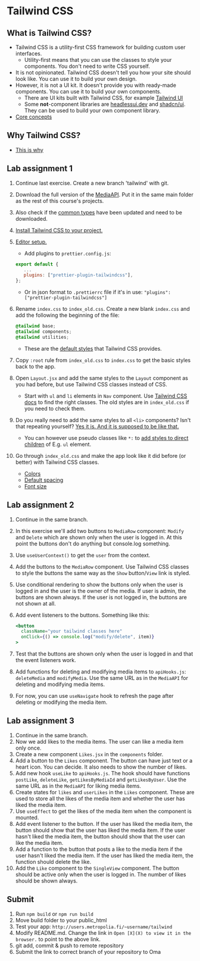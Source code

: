 # Tailwind CSS

## What is Tailwind CSS?

- Tailwind CSS is a utility-first CSS framework for building custom user interfaces.
  - Utility-first means that you can use the classes to style your components. You don't need to write CSS yourself.
- It is not opinionated. Tailwind CSS doesn't tell you how your site should look like. You can use it to build your own
  design.
- However, it is not a UI kit. It doesn't provide you with ready-made components. You can use it to build your own
  components.
  - There are UI kits built with Tailwind CSS, for example [Tailwind UI](https://tailwindui.com/)
  - Some **not**-component libraries are [headlessui.dev](https://headlessui.dev/)
    and [shadcn/ui](https://ui.shadcn.com/). They can be used to build your own component library.
- [Core concepts](https://tailwindcss.com/docs/utility-first)

## Why Tailwind CSS?

- [This is why](https://www.youtube.com/watch?v=t-eR4hA7obg)

## Lab assignment 1

1. Continue last exercise. Create a new branch 'tailwind' with git.
2. Download the full version of the [MediaAPI](https://github.com/ilkkamtk/hybrid-media-api). Put it in the same main folder as the rest of this course's projects.
3. Also check if the [common types](https://github.com/ilkkamtk/hybrid-types) have been updated and need to be downloaded.
4. [Install Tailwind CSS to your project.](https://tailwindcss.com/docs/guides/vite#react)
5. [Editor setup.](https://tailwindcss.com/docs/editor-setup)
   - Add plugins to `prettier.config.js`:

   ```js
   export default {
      ...
      plugins: ["prettier-plugin-tailwindcss"],
   };
   ```

   - Or in json format to `.prettierrc` file if it's in use: `"plugins": ["prettier-plugin-tailwindcss"]`

6. Rename `index.css` to `index_old.css`. Create a new blank `index.css` and add the following the beginning of the
   file:

   ```css
   @tailwind base;
   @tailwind components;
   @tailwind utilities;
   ```

   - These are the [default styles](https://tailwindcss.com/docs/preflight) that Tailwind CSS provides.
7. Copy `:root` rule from `index_old.css` to `index.css` to get the basic styles back to the app.
8. Open `Layout.jsx` and add the same styles to the `Layout` component as you had before, but use Tailwind CSS classes
   instead of CSS.
   - Start with `ul` and `li` elements in `Nav` component. Use [Tailwind CSS docs](https://tailwindcss.com/docs) to
     find the right classes. The old styles are in `index_old.css` if you need to check them.
9. Do you really need to add the same styles to all `<li>` components? Isn't that repeating
   yourself? [Yes it is. And it is supposed to be like that.](https://tailwindcss.com/docs/reusing-styles#/dashboard)
   - You can however use pseudo classes like `*:`
     to [add styles to direct children](https://tailwindcss.com/docs/hover-focus-and-other-states#styling-direct-children)
     of E.g. `ul` element.
10. Go through `index_old.css` and make the app look like it did before (or better) with Tailwind CSS classes.
    - [Colors](https://tailwindcolor.com/)
    - [Default spacing](https://tailwindcss.com/docs/customizing-spacing#default-spacing-scale)
    - [Font size](https://tailwindcss.com/docs/font-size)

## Lab assignment 2

1. Continue in the same branch.
2. In this exercise we'll add two buttons to `MediaRow` component: `Modify` and `Delete` which are shown only when the user is logged in. At this point the buttons don't do anything but console.log something.
3. Use `useUserContext()` to get the `user` from the context.
4. Add the buttons to the `MediaRow` component. Use Tailwind CSS classes to style the buttons the same way as the `Show` button/`View` link is styled.
5. Use conditional rendering to show the buttons only when the user is logged in and the user is the owner of the media. If user is admin, the buttons are shown always. If the user is not logged in, the buttons are not shown at all.
6. Add event listeners to the buttons. Something like this:

   ```jsx
   <button
     className="your tailwind classes here"
     onClick={() => console.log("modify/delete", item)}
   >
   ```

7. Test that the buttons are shown only when the user is logged in and that the event listeners work.
8. Add functions for deleting and modifying media items to `apiHooks.js`: `deleteMedia` and `modifyMedia`. Use the same URL as in the `MediaAPI` for deleting and modifying media items.
9. For now, you can use `useNavigate` hook to refresh the page after deleting or modifying the media item.

## Lab assignment 3

1. Continue in the same branch.
2. Now we add likes to the media items. The user can like a media item only once.
3. Create a new component `Likes.jsx` in the `components` folder.
4. Add a button to the `Likes` component. The button can have just text or a heart icon. You can decide. It also needs to show the number of likes.
5. Add new hook `useLike` to `apiHooks.js`. The hook should have functions `postLike`, `deleteLike`, `getLikesByMediaId` and `getLikesByUser`. Use the same URL as in the `MediaAPI` for liking media items.
6. Create states for `likes` and `userLikes` in the `Likes` component. These are used to store all the likes of the media item and whether the user has liked the media item.
7. Use `useEffect` to get the likes of the media item when the component is mounted.
8. Add event listener to the button. If the user has liked the media item, the button should show that the user has liked the media item. If the user hasn't liked the media item, the button should show that the user can like the media item.
9. Add a function to the button that posts a like to the media item if the user hasn't liked the media item. If the user has liked the media item, the function should delete the like.
10. Add the `Like` component to the `SingleView` component. The button should be active only when the user is logged in. The number of likes should be shown always.

## Submit

1. Run `npm build` or `npm run build`
2. Move build folder to your public_html
3. Test your app: `http://users.metropolia.fi/~username/tailwind`
4. Modify README.md. Change the link in `Open [X](X) to view it in the browser.` to point to the above link.
5. git add, commit & push to remote repository
6. Submit the link to correct branch of your repository to Oma
